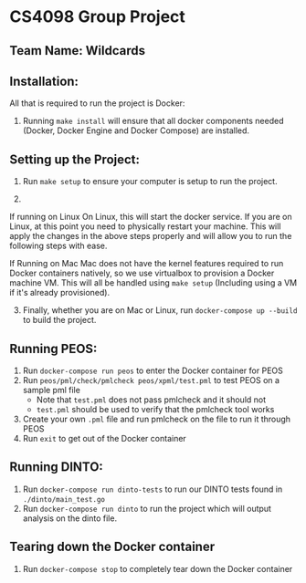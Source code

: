 # CS4098 Group Project
## Team Name: Wildcards

## Installation:

All that is required to run the project is Docker:

1. Running `make install` will ensure that all docker components needed (Docker, Docker Engine and Docker Compose) are installed.

## Setting up the Project:

1. Run `make setup` to ensure your computer is setup to run the project.

2.
If running on Linux
On Linux, this will start the docker service. 
If you are on Linux, at this point you need to physically restart your machine. This will apply the changes in the above steps properly and will allow you to run the following steps with ease.

If Running on Mac
Mac does not have the kernel features required to run Docker containers natively, so we use virtualbox to provision a Docker machine VM. This will all be handled using `make setup` (Including using a VM if it's already provisioned).

3. Finally, whether you are on Mac or Linux, run `docker-compose up --build` to build the project.

## Running PEOS:

1. Run `docker-compose run peos` to enter the Docker container for PEOS
2. Run `peos/pml/check/pmlcheck peos/xpml/test.pml` to test PEOS on a sample pml file
   * Note that `test.pml` does not pass pmlcheck and it should not
   * `test.pml` should be used to verify that the pmlcheck tool works
3. Create your own `.pml` file and run pmlcheck on the file to run it through PEOS
4. Run `exit` to get out of the Docker container

## Running DINTO:

1. Run `docker-compose run dinto-tests` to run our DINTO tests found in `./dinto/main_test.go`
2. Run `docker-compose run dinto` to run the project which will output analysis on the dinto file.

## Tearing down the Docker container

1. Run `docker-compose stop` to completely tear down the Docker container
